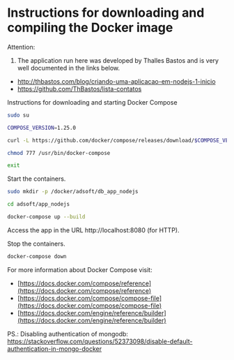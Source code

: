 # Instructions for downloading and compiling the Docker image

Attention: 

1) The application run here was developed by Thalles Bastos and is very well documented in the links below.

* http://thbastos.com/blog/criando-uma-aplicacao-em-nodejs-1-inicio
* https://github.com/ThBastos/lista-contatos

Instructions for downloading and starting Docker Compose

```sh
sudo su

COMPOSE_VERSION=1.25.0

curl -L https://github.com/docker/compose/releases/download/$COMPOSE_VERSION/docker-compose-`uname -s`-`uname -m` > /usr/bin/docker-compose

chmod 777 /usr/bin/docker-compose

exit
```

Start the containers.

```sh
sudo mkdir -p /docker/adsoft/db_app_nodejs

cd adsoft/app_nodejs

docker-compose up --build
```

Access the app in the URL http://localhost:8080 (for HTTP).

Stop the containers.

```sh
docker-compose down
```

For more information about Docker Compose visit:

* [https://docs.docker.com/compose/reference](https://docs.docker.com/compose/reference)
* [https://docs.docker.com/compose/compose-file](https://docs.docker.com/compose/compose-file)
* [https://docs.docker.com/engine/reference/builder](https://docs.docker.com/engine/reference/builder)

PS.: Disabling authentication of mongodb: https://stackoverflow.com/questions/52373098/disable-default-authentication-in-mongo-docker
